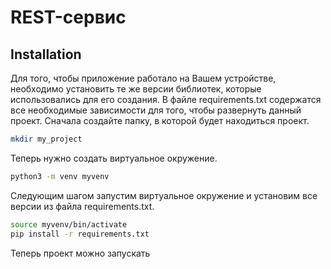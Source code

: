 # REST-сервис
## Installation
Для того, чтобы приложение работало на Вашем устройстве, необходимо установить те же версии библиотек, которые использовались для его создания.
В файле requirements.txt содержатся все необходимые зависимости для того, чтобы развернуть  данный проект.
Сначала создайте папку, в которой будет находиться проект.
```bash
mkdir my_project
```
Теперь нужно создать виртуальное окружение.
```bash
python3 -m venv myvenv
```
Следующим шагом запустим виртуальное окружение и установим все версии из файла requirements.txt.
```bash
source myvenv/bin/activate
pip install -r requirements.txt
```
Теперь проект можно запускать

